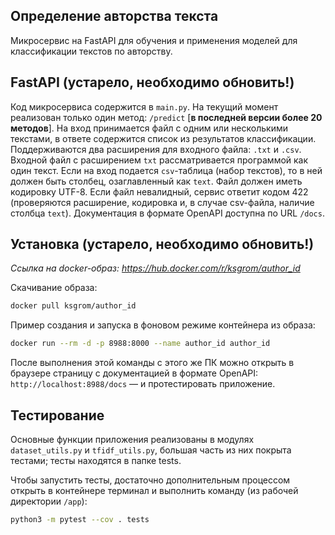 ## Определение авторства текста

Микросервис на FastAPI для обучения и применения моделей для классификации текстов по авторству.

## FastAPI (устарело, необходимо обновить!)

Код микросервиса содержится в `main.py`. На текущий момент реализован только
один метод: `/predict` [**в последней версии более 20 методов**]. На вход принимается файл с одним или несколькими текстами,
в ответе содержится список из результатов классификации. 
Поддерживаются два расширения для входного файла: `.txt` и `.csv`. Входной файл
с расширением `txt` рассматривается программой как один текст. Если на вход подается
`csv`-таблица (набор текстов), то в ней должен быть столбец, озаглавленный как `text`.
Файл должен иметь кодировку UTF-8. Если файл невалидный, сервис ответит кодом 422 
(проверяются расширение, кодировка и, в случае csv-файла, наличие столбца `text`).
Документация в формате OpenAPI доступна по URL `/docs`.


## Установка (устарело, необходимо обновить!)
*Ссылка на docker-образ: https://hub.docker.com/r/ksgrom/author_id*

Скачивание образа:
```bash
docker pull ksgrom/author_id
```

Пример создания и запуска в фоновом режиме контейнера из образа:
```bash
docker run --rm -d -p 8988:8000 --name author_id author_id
```

После выполнения этой команды с этого же ПК можно открыть в браузере
страницу с документацией в формате OpenAPI: `http://localhost:8988/docs` —
и протестировать приложение.

## Тестирование
Основные функции приложения реализованы в модулях `dataset_utils.py` и 
`tfidf_utils.py`, большая часть из них покрыта тестами; тесты находятся в папке tests.

Чтобы запустить тесты, достаточно дополнительным процессом открыть в контейнере терминал
и выполнить команду (из рабочей директории `/app`):
```bash
python3 -m pytest --cov . tests
```
